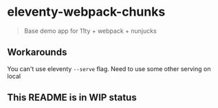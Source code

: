 # eleventy-webpack-chunks

> Base demo app for 11ty + webpack + nunjucks

## Workarounds

You can't use eleventy `--serve` flag. Need to use some other serving on local

## This README is in WIP status

